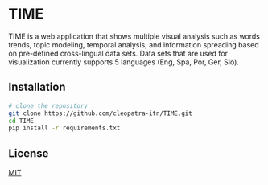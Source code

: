 # TIME
TIME is a web application that shows multiple visual analysis such as words trends, topic modeling, temporal analysis, and information spreading based on pre-defined cross-lingual data sets.
Data sets that are used for visualization currently supports 5 languages (Eng, Spa, Por, Ger, Slo). 

## Installation
``` bash
# clone the repository
git clone https://github.com/cleopatra-itn/TIME.git
cd TIME
pip install -r requirements.txt
```

## License
[MIT](https://choosealicense.com/licenses/mit/)
